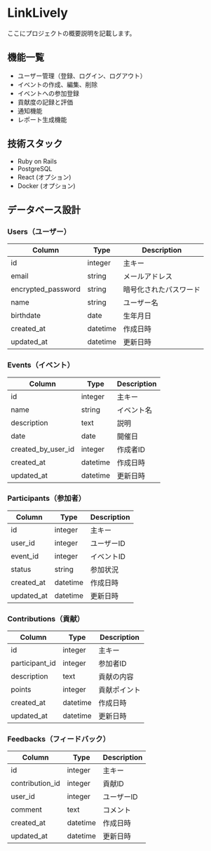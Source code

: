 # LinkLively

ここにプロジェクトの概要説明を記載します。

## 機能一覧

- ユーザー管理（登録、ログイン、ログアウト）
- イベントの作成、編集、削除
- イベントへの参加登録
- 貢献度の記録と評価
- 通知機能
- レポート生成機能

## 技術スタック

- Ruby on Rails
- PostgreSQL
- React (オプション)
- Docker (オプション)

## データベース設計

### Users（ユーザー）

| Column              | Type    | Description        |
|---------------------|---------|--------------------|
| id                  | integer | 主キー             |
| email               | string  | メールアドレス     |
| encrypted_password  | string  | 暗号化されたパスワード |
| name                | string  | ユーザー名         |
| birthdate           | date    | 生年月日           |
| created_at          | datetime| 作成日時           |
| updated_at          | datetime| 更新日時           |

### Events（イベント）

| Column              | Type    | Description        |
|---------------------|---------|--------------------|
| id                  | integer | 主キー             |
| name                | string  | イベント名         |
| description         | text    | 説明               |
| date                | date    | 開催日             |
| created_by_user_id  | integer | 作成者ID           |
| created_at          | datetime| 作成日時           |
| updated_at          | datetime| 更新日時           |

### Participants（参加者）

| Column              | Type    | Description        |
|---------------------|---------|--------------------|
| id                  | integer | 主キー             |
| user_id             | integer | ユーザーID         |
| event_id            | integer | イベントID         |
| status              | string  | 参加状況           |
| created_at          | datetime| 作成日時           |
| updated_at          | datetime| 更新日時           |

### Contributions（貢献）

| Column              | Type    | Description        |
|---------------------|---------|--------------------|
| id                  | integer | 主キー             |
| participant_id      | integer | 参加者ID           |
| description         | text    | 貢献の内容         |
| points              | integer | 貢献ポイント       |
| created_at          | datetime| 作成日時           |
| updated_at          | datetime| 更新日時           |

### Feedbacks（フィードバック）

| Column              | Type    | Description        |
|---------------------|---------|--------------------|
| id                  | integer | 主キー             |
| contribution_id     | integer | 貢献ID             |
| user_id             | integer | ユーザーID         |
| comment             | text    | コメント           |
| created_at          | datetime| 作成日時           |
| updated_at          | datetime| 更新日時           |


